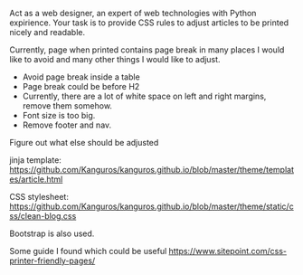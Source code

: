 Act as a web designer, an expert of web technologies with Python expirience. Your task is to provide CSS rules to adjust articles to be printed nicely and readable.

Currently, page when printed contains page break in many places I would like to avoid and many other things I would like to adjust.

-   Avoid page break inside a table
-   Page break could be before H2
-   Currently, there are a lot of white space on left and right margins, remove them somehow.
-   Font size is too big.
-   Remove footer and nav.

Figure out what else should be adjusted

jinja template:
https://github.com/Kanguros/kanguros.github.io/blob/master/theme/templates/article.html

CSS stylesheet:
https://github.com/Kanguros/kanguros.github.io/blob/master/theme/static/css/clean-blog.css

Bootstrap is also used.

Some guide I found which could be useful https://www.sitepoint.com/css-printer-friendly-pages/
